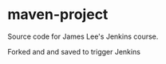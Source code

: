 # maven-project
Source code for James Lee's Jenkins course.

Forked and and saved to trigger Jenkins

